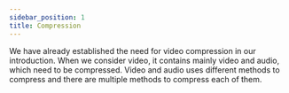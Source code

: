 ```yaml
---
sidebar_position: 1
title: Compression
---
```



We have already established the need for video compression in our introduction. When we consider video, it contains mainly video and audio, which need to be compressed. Video and audio uses different methods to compress and there are multiple methods to compress each of them.